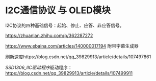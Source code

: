 # I2C通信协议 与 OLED模块

I2C协议的四种基础信号：起始、停止、应答、非应答信号。



https://zhuanlan.zhihu.com/p/362287272

https://www.ebaina.com/articles/140000017194 附带字幕生成器



刷新速度https://blog.csdn.net/qq_39829913/article/details/107497861

*SSD1306_IIC驱动程序*驱动程序：https://blog.csdn.net/qq_39829913/article/details/107499911